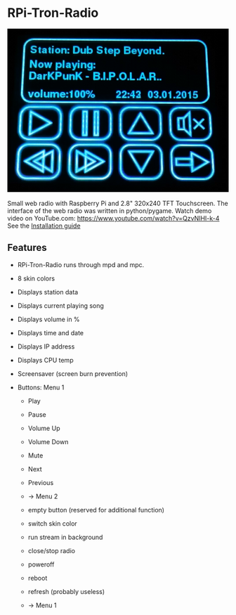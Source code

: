 RPi-Tron-Radio
==============
![Player](https://raw.githubusercontent.com/5Volt-Junkie/RPi-Tron-Radio/master/docu/RPi-Internet-Radio.png)

Small web radio with Raspberry Pi and 2.8" 320x240 TFT Touchscreen. The interface of the web radio was written in python/pygame.
Watch demo video on YouTube.com: https://www.youtube.com/watch?v=QzvNIHI-k-4
See the [Installation guide](https://github.com/5Volt-Junkie/RPi-Tron-Radio/blob/master/docu/Installation.md)


## Features
* RPi-Tron-Radio runs through mpd and mpc.
* 8 skin colors
* Displays station data
* Displays current playing song
* Displays volume in %
* Displays time and date
* Displays IP address
* Displays CPU temp
* Screensaver (screen burn prevention)
 

* Buttons:
Menu 1
  * Play
  * Pause
  * Volume Up
  * Volume Down
  * Mute
  * Next
  * Previous
  * -> Menu 2

  * empty button (reserved for additional function)
  * switch skin color
  * run stream in background
  * close/stop radio
  * poweroff
  * reboot
  * refresh (probably useless)
  * -> Menu 1

  



